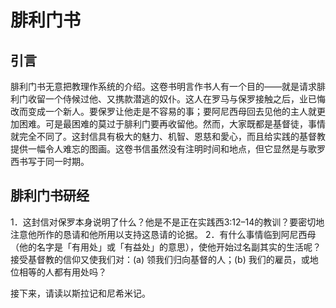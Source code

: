 # 腓利门书

## 引言

腓利门书无意把教理作系统的介绍。这卷书明言作书人有一个目的——就是请求腓利门收留一个侍候过他、又携款潜逃的奴仆。这人在罗马与保罗接触之后，业已悔改而变成一个新人。要保罗让他走是不容易的事；要阿尼西母回去见他的主人就更加困难。可是最困难的莫过于腓利门要再收留他。然而，大家既都是基督徒，事情就完全不同了。这封信具有极大的魅力、机智、恩慈和愛心，而且给实践的基督教提供一幅令人难忘的图画。这卷书信虽然没有注明时间和地点，但它显然是与歌罗西书写于同一时期。

<!--more-->

## 腓利门书研经

1．这封信对保罗本身说明了什么？他是不是正在实践西3:12–14的教训？要密切地注意他所作的恳请和他所用以支持这恳请的论据。
2．有什么事情临到阿尼西母（他的名字是「有用处」或「有益处」的意思），使他开始过名副其实的生活呢？接受基督教的信仰又使我们对：(a) 领我们归向基督的人；(b) 我们的雇员，或地位相等的人都有用处吗？

接下来，请读以斯拉记和尼希米记。